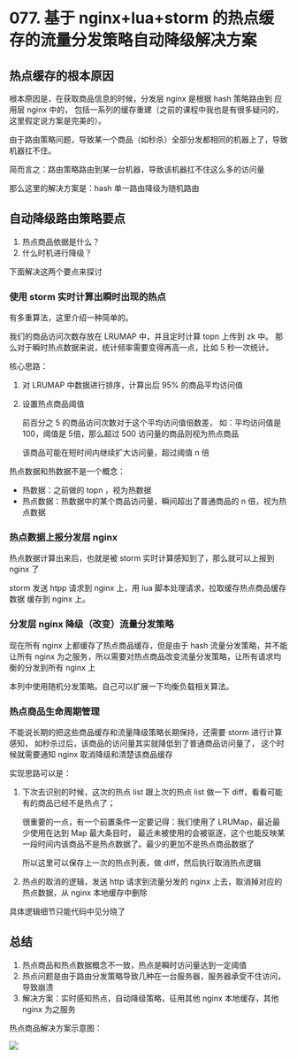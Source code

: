# 077. 基于 nginx+lua+storm 的热点缓存的流量分发策略自动降级解决方案

## 热点缓存的根本原因
根本原因是，在获取商品信息的时候，分发层 nginx 是根据 hash 策略路由到 应用层 nginx 中的，
包括一系列的缓存重建（之前的课程中我也是有很多疑问的，这里假定说方案是完美的）。

由于路由策略问题，导致某一个商品（如秒杀）全部分发都相同的机器上了，导致机器扛不住。

简而言之：路由策略路由到某一台机器，导致该机器扛不住这么多的访问量

那么这里的解决方案是：hash 单一路由降级为随机路由

## 自动降级路由策略要点

1. 热点商品依据是什么？
2. 什么时机进行降级？

下面解决这两个要点来探讨

### 使用 storm 实时计算出瞬时出现的热点

有多重算法，这里介绍一种简单的。

我们的商品访问次数存放在 LRUMAP 中，并且定时计算 topn 上传到 zk 中。
那么对于瞬时热点数据来说，统计频率需要变得再高一点，比如 5 秒一次统计。

核心思路：

1. 对 LRUMAP 中数据进行排序，计算出后 95% 的商品平均访问值
2. 设置热点商品阈值

    前百分之 5 的商品访问次数对于这个平均访问值倍数差，
    如：平均访问值是 100，阈值是 5倍，那么超过 500 访问量的商品则视为热点商品

    该商品可能在短时间内继续扩大访问量，超过阈值 n 倍

热点数据和热数据不是一个概念：

- 热数据：之前做的 topn ，视为热数据
- 热点数据：热数据中的某个商品访问量，瞬间超出了普通商品的 n 倍，视为热点数据

### 热点数据上报分发层 nginx
热点数据计算出来后，也就是被 storm 实时计算感知到了，那么就可以上报到 nginx 了

storm 发送 htpp 请求到 nginx 上，用 lua 脚本处理请求，拉取缓存热点商品缓存数据
缓存到 nginx 上。

### 分发层 nginx 降级（改变）流量分发策略
现在所有 nginx 上都缓存了热点商品缓存，但是由于 hash 流量分发策略，并不能让所有 nginx
为之服务，所以需要对热点商品改变流量分发策略，让所有请求均衡的分发到所有 nginx 上

本列中使用随机分发策略。自己可以扩展一下均衡负载相关算法。

### 热点商品生命周期管理

不能说长期的把这些商品缓存和流量降级策略长期保持，还需要 storm 进行计算感知，
如秒杀过后，该商品的访问量其实就降低到了普通商品访问量了，
这个时候就需要通知 nginx 取消降级和清楚该商品缓存

实现思路可以是：

1. 下次去识别的时候，这次的热点 list 跟上次的热点 list 做一下 diff，看看可能有的商品已经不是热点了；

    很重要的一点，有一个前置条件一定要记得：我们使用了 LRUMap，最近最少使用在达到 Map 最大条目时，
    最近未被使用的会被驱逐，这个也能反映某一段时间内该商品不是热点数据了。最少的更加不是热点商品数据了

    所以这里可以保存上一次的热点列表，做 diff，然后执行取消热点逻辑
2. 热点的取消的逻辑，发送 http 请求到流量分发的 nginx 上去，取消掉对应的热点数据，从 nginx 本地缓存中删除

具体逻辑细节只能代码中见分晓了

## 总结

1. 热点商品和热点数据概念不一致，热点是瞬时访问量达到一定阈值
2. 热点问题是由于路由分发策略导致几种在一台服务器，服务器承受不住访问，导致崩溃
3. 解决方案：实时感知热点，自动降级策略，征用其他 nginx 本地缓存，其他 nginx 为之服务

热点商品解决方案示意图：

![](https://txxs.github.io/pic/record/cache-pdp/markdown-img-paste-20190526211052686.png)
